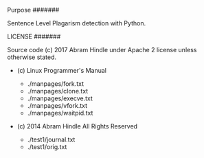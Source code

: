 Purpose
#######

Sentence Level Plagarism detection with Python.

LICENSE
#######

Source code (c) 2017 Abram Hindle under Apache 2 license unless otherwise stated.

* (c) Linux Programmer's Manual
  * ./manpages/fork.txt
  * ./manpages/clone.txt
  * ./manpages/execve.txt
  * ./manpages/vfork.txt
  * ./manpages/waitpid.txt

* (c) 2014 Abram Hindle All Rights Reserved 
  * ./test1/journal.txt
  * ./test1/orig.txt


